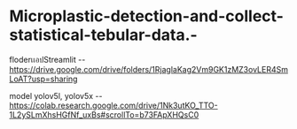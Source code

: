 # Microplastic-detection-and-collect-statistical-tebular-data.-

floderเเอปStreamlit -- https://drive.google.com/drive/folders/1RjaglaKag2Vm9GK1zMZ3ovLER4SmLoAT?usp=sharing

model yolov5l, yolov5x -- https://colab.research.google.com/drive/1Nk3utKO_TTO-1L2ySLmXhsHGfNf_uxBs#scrollTo=b73FApXHQsC0
